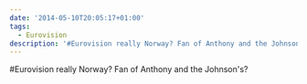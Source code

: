```yaml
---
date: '2014-05-10T20:05:17+01:00'
tags:
  - Eurovision
description: '#Eurovision really Norway? Fan of Anthony and the Johnson''s?'
---
```

#Eurovision really Norway? Fan of Anthony and the Johnson's?
